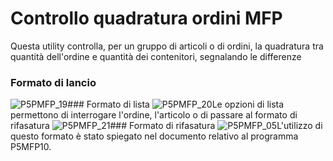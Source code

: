 # Controllo quadratura ordini MFP
Questa utility controlla, per un gruppo di articoli o di ordini, la quadratura tra quantità dell'ordine e quantità dei contenitori, segnalando le differenze
### Formato di lancio
![P5PMFP_19](http://localhost:3000/immagini/MBDOC_OGG-P_P5MFP83/P5PMFP_19.png)### Formato di lista
![P5PMFP_20](http://localhost:3000/immagini/MBDOC_OGG-P_P5MFP83/P5PMFP_20.png)Le opzioni di lista permettono di interrogare l'ordine, l'articolo o di passare al formato di rifasatura
![P5PMFP_21](http://localhost:3000/immagini/MBDOC_OGG-P_P5MFP83/P5PMFP_21.png)### Formato di rifasatura
![P5PMFP_05](http://localhost:3000/immagini/MBDOC_OGG-P_P5MFP83/P5PMFP_05.png)L'utilizzo di questo formato è stato spiegato nel documento relativo al programma P5MFP10.
